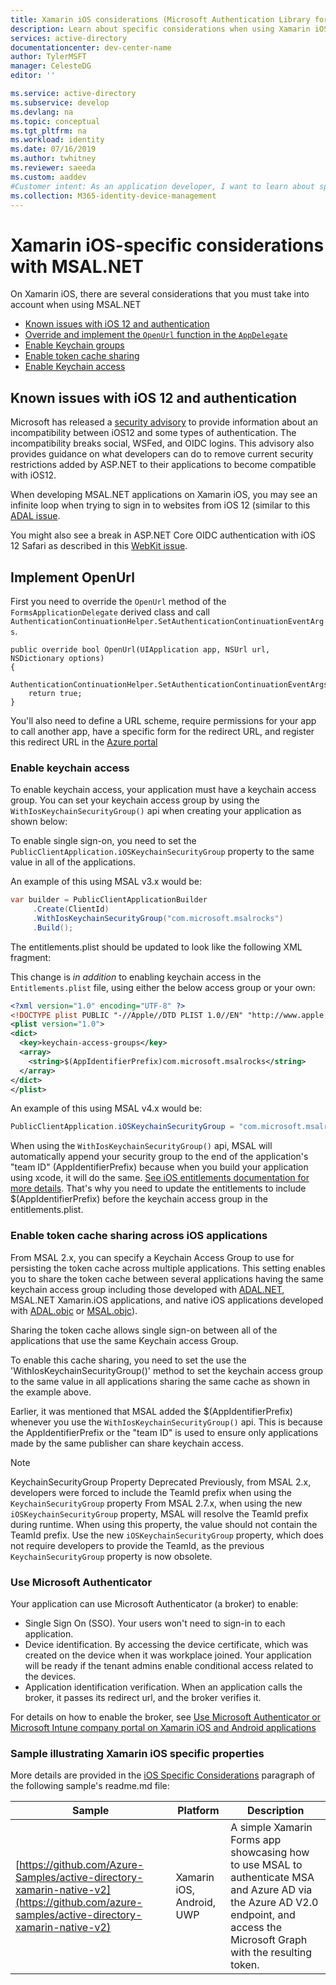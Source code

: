 ```yaml
---
title: Xamarin iOS considerations (Microsoft Authentication Library for .NET) | Azure
description: Learn about specific considerations when using Xamarin iOS with the Microsoft Authentication Library for .NET (MSAL.NET).
services: active-directory
documentationcenter: dev-center-name
author: TylerMSFT
manager: CelesteDG
editor: ''

ms.service: active-directory
ms.subservice: develop
ms.devlang: na
ms.topic: conceptual
ms.tgt_pltfrm: na
ms.workload: identity
ms.date: 07/16/2019
ms.author: twhitney
ms.reviewer: saeeda
ms.custom: aaddev
#Customer intent: As an application developer, I want to learn about specific considerations when using Xamarin iOS and MSAL.NET so I can decide if this platform meets my application development needs and requirements.
ms.collection: M365-identity-device-management
---
```


# Xamarin iOS-specific considerations with MSAL.NET
On Xamarin iOS, there are several considerations that you must take into account when using MSAL.NET

- [Known issues with iOS 12 and authentication](#known-issues-with-ios-12-and-authentication)
- [Override and implement the `OpenUrl` function in the `AppDelegate`](#implement-openurl)
- [Enable Keychain groups](#enable-keychain-access)
- [Enable token cache sharing](#enable-token-cache-sharing-across-ios-applications)
- [Enable Keychain access](#enable-keychain-access)

## Known issues with iOS 12 and authentication
Microsoft has released a [security advisory](https://github.com/aspnet/AspNetCore/issues/4647) to provide information about an incompatibility between iOS12 and some types of authentication. The incompatibility breaks social, WSFed, and OIDC logins. This advisory also provides guidance on what developers can do to remove current security restrictions added by ASP.NET to their applications to become compatible with iOS12.  

When developing MSAL.NET applications on Xamarin iOS, you may see an infinite loop when trying to sign in to websites from iOS 12 (similar to this [ADAL issue](https://github.com/AzureAD/azure-activedirectory-library-for-dotnet/issues/1329). 

You might also see a break in ASP.NET Core OIDC authentication with iOS 12 Safari as described in this [WebKit issue](https://bugs.webkit.org/show_bug.cgi?id=188165).

## Implement OpenUrl

First you need to override the `OpenUrl` method of the `FormsApplicationDelegate` derived class and call `AuthenticationContinuationHelper.SetAuthenticationContinuationEventArgs`.

```CSharp
public override bool OpenUrl(UIApplication app, NSUrl url, NSDictionary options)
{
    AuthenticationContinuationHelper.SetAuthenticationContinuationEventArgs(url);
    return true;
}
```

You'll also need to define a URL scheme, require permissions for your app to call another app, have a specific form for the redirect URL, and register this redirect URL in the [Azure portal](https://portal.azure.com)

### Enable keychain access

To enable keychain access, your application must have a keychain access group.
You can set your keychain access group by using the `WithIosKeychainSecurityGroup()` api when creating your application as shown below:

To enable single sign-on, you need to set the `PublicClientApplication.iOSKeychainSecurityGroup` property to the same value in all of the applications.

An example of this using MSAL v3.x would be:
```csharp
var builder = PublicClientApplicationBuilder
     .Create(ClientId)
     .WithIosKeychainSecurityGroup("com.microsoft.msalrocks")
     .Build();
```

The entitlements.plist should be updated to look like the following XML fragment:

This change is *in addition* to enabling keychain access in the `Entitlements.plist` file, using either the below access group or your own:

```xml
<?xml version="1.0" encoding="UTF-8" ?>
<!DOCTYPE plist PUBLIC "-//Apple//DTD PLIST 1.0//EN" "http://www.apple.com/DTDs/PropertyList-1.0.dtd">
<plist version="1.0">
<dict>
  <key>keychain-access-groups</key>
  <array>
    <string>$(AppIdentifierPrefix)com.microsoft.msalrocks</string>
  </array>
</dict>
</plist>
```

An example of this using MSAL v4.x would be:

```csharp
PublicClientApplication.iOSKeychainSecurityGroup = "com.microsoft.msalrocks";
```

When using the `WithIosKeychainSecurityGroup()` api, MSAL will automatically append your security group to the end of the application's "team ID" (AppIdentifierPrefix) because when you build your application using xcode, it will do the same. [See iOS entitlements documentation for more details](https://developer.apple.com/documentation/security/keychain_services/keychain_items/sharing_access_to_keychain_items_among_a_collection_of_apps). That's why you need to update the entitlements to include $(AppIdentifierPrefix) before the keychain access group in the entitlements.plist.

### Enable token cache sharing across iOS applications

From MSAL 2.x, you can specify a Keychain Access Group to use for persisting the token cache across multiple applications. This setting enables you to share the token cache between several applications having the same keychain access group including those developed with [ADAL.NET](https://aka.ms/adal-net), MSAL.NET Xamarin.iOS applications, and native iOS applications developed with [ADAL.objc](https://github.com/AzureAD/azure-activedirectory-library-for-objc) or [MSAL.objc](https://github.com/AzureAD/microsoft-authentication-library-for-objc)).

Sharing the token cache allows single sign-on between all of the applications that use the same Keychain access Group.

To enable this cache sharing, you need to set the use the 'WithIosKeychainSecurityGroup()' method to set the keychain access group to the same value in all applications sharing the same cache as shown in the example above.

Earlier, it was mentioned that MSAL added the $(AppIdentifierPrefix) whenever you use the `WithIosKeychainSecurityGroup()` api. This is because the AppIdentifierPrefix or the "team ID" is used to ensure only applications made by the same publisher can share keychain access.

> [!NOTE]
> KeychainSecurityGroup Property Deprecated
> Previously, from MSAL 2.x, developers were forced to include the TeamId prefix when using the `KeychainSecurityGroup` property
>  From MSAL 2.7.x, when using the new `iOSKeychainSecurityGroup` property, MSAL will resolve the TeamId prefix during runtime. When using this property, the value should not contain the TeamId prefix.
>  Use the new `iOSKeychainSecurityGroup` property, which does not require developers to provide the TeamId, as the previous `KeychainSecurityGroup` property is now obsolete.

### Use Microsoft Authenticator

Your application can use Microsoft Authenticator (a broker) to enable:

- Single Sign On (SSO). Your users won't need to sign-in to each application.
- Device identification. By accessing the device certificate, which was created on the device when it was workplace joined. Your application will be ready if the tenant admins enable conditional access related to the devices.
- Application identification verification. When an application calls the broker, it passes its redirect url, and the broker verifies it.

For details on how to enable the broker, see [Use Microsoft Authenticator or Microsoft Intune company portal on Xamarin iOS and Android applications](msal-net-use-brokers-with-xamarin-apps.md)

### Sample illustrating Xamarin iOS specific properties

More details are provided in the [iOS Specific Considerations](https://github.com/azure-samples/active-directory-xamarin-native-v2#ios-specific-considerations) paragraph of the following sample's readme.md file:

Sample | Platform | Description
------ | -------- | -----------
[https://github.com/Azure-Samples/active-directory-xamarin-native-v2](https://github.com/azure-samples/active-directory-xamarin-native-v2) | Xamarin iOS, Android, UWP | A simple Xamarin Forms app showcasing how to use MSAL to authenticate MSA and Azure AD via the Azure AD V2.0 endpoint, and access the Microsoft Graph with the resulting token.

<!--- https://github.com/Azure-Samples/active-directory-xamarin-native-v2/blob/master/ReadmeFiles/Topology.png -->
